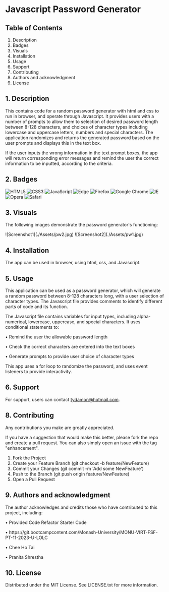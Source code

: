 # Javascript Password Generator

## Table of Contents

1. Description
2. Badges
3. Visuals
4. Installation
5. Usage
6. Support
7. Contributing
8. Authors and acknowledgment
9. License

## 1. Description

This contains code for a random password generator with html and css to run in browser, and operate through Javascript. It provides users with a number of prompts to allow them to selection of desired password length between 8-128 characters, and choices of character types including lowercase and uppercase letters, numbers and special characters. The application randomizes and returns the generated password based on the user prompts and displays this in the text box. 

If the user inputs the wrong information in the text prompt boxes, the app will return corresponding error messages and remind the user the correct information to be inputted, according to the criteria.

## 2. Badges

![HTML5](https://img.shields.io/badge/html5-%23E34F26.svg?style=for-the-badge&logo=html5&logoColor=white)
![CSS3](https://img.shields.io/badge/css3-%231572B6.svg?style=for-the-badge&logo=css3&logoColor=white)
![JavaScript](https://img.shields.io/badge/javascript-%23323330.svg?style=for-the-badge&logo=javascript&logoColor=%23F7DF1E)
![Edge](https://img.shields.io/badge/Edge-0078D7?style=for-the-badge&logo=Microsoft-edge&logoColor=white)
![Firefox](https://img.shields.io/badge/Firefox-FF7139?style=for-the-badge&logo=Firefox-Browser&logoColor=white)
![Google Chrome](https://img.shields.io/badge/Google%20Chrome-4285F4?style=for-the-badge&logo=GoogleChrome&logoColor=white)
![IE](https://img.shields.io/badge/Internet%20Explorer-0076D6?style=for-the-badge&logo=Internet%20Explorer&logoColor=white)
![Opera](https://img.shields.io/badge/Opera-FF1B2D?style=for-the-badge&logo=Opera&logoColor=white)
![Safari](https://img.shields.io/badge/Safari-000000?style=for-the-badge&logo=Safari&logoColor=white)

## 3. Visuals

The following images demonstrate the password generator's functioning:

![Screenshot1]\(./Assets/pw2.jpg) 
![Screenshot2]\(./Assets/pw1.jpg) 

## 4. Installation

The app can be used in browser, using html, css, and Javascript.

## 5. Usage

This application can be used as a password generator, which will generate a random password between 8-128 characters long, with a user selection of character types. The Javascript file provides comments to identify different parts of code and its function.

The Javascript file contains variables for input types, including alpha-numerical, lowercase, uppercase, and special characters. It uses conditional statements to:
<p>•	Remind the user the allowable password length</p>
<p>•	Check the correct characters are entered into the text boxes</p>
<p>•	Generate prompts to provide user choice of character types</p>

This app uses a for loop to randomize the password, and uses event listeners to provide interactivity.

## 6. Support

For support, users can contact tydamon@hotmail.com.

## 8. Contributing

Any contributions you make are greatly appreciated.

If you have a suggestion that would make this better, please fork the repo and create a pull request. You can also simply open an issue with the tag "enhancement". 
1.	Fork the Project
2.	Create your Feature Branch (git checkout -b feature/NewFeature)
3.	Commit your Changes (git commit -m 'Add some NewFeature')
4.	Push to the Branch (git push origin feature/NewFeature)
5.	Open a Pull Request

## 9. Authors and acknowledgment

The author acknowledges and credits those who have contributed to this project, including:
<p>•	Provided Code Refactor Starter Code</p>
<p>•	https://git.bootcampcontent.com/Monash-University/MONU-VIRT-FSF-PT-11-2023-U-LOLC</p>
<p>•	Chee Ho Tai</p>
<p>•	Pranita Shrestha</p>

## 10. License

Distributed under the MIT License. See LICENSE.txt for more information.